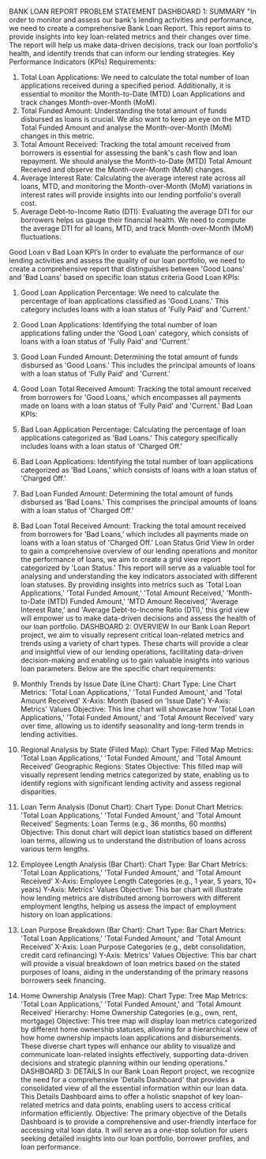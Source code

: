 BANK LOAN REPORT
PROBLEM STATEMENT
DASHBOARD 1: SUMMARY
"In order to monitor and assess our bank's lending activities and performance, we need to create a comprehensive Bank Loan Report. This report aims to provide insights into key loan-related metrics and their changes over time. The report will help us make data-driven decisions, track our loan portfolio's health, and identify trends that can inform our lending strategies.
Key Performance Indicators (KPIs) Requirements:
1.	Total Loan Applications: We need to calculate the total number of loan applications received during a specified period. Additionally, it is essential to monitor the Month-to-Date (MTD) Loan Applications and track changes Month-over-Month (MoM).
2.	Total Funded Amount: Understanding the total amount of funds disbursed as loans is crucial. We also want to keep an eye on the MTD Total Funded Amount and analyse the Month-over-Month (MoM) changes in this metric.
3.	Total Amount Received: Tracking the total amount received from borrowers is essential for assessing the bank's cash flow and loan repayment. We should analyse the Month-to-Date (MTD) Total Amount Received and observe the Month-over-Month (MoM) changes.
4.	Average Interest Rate: Calculating the average interest rate across all loans, MTD, and monitoring the Month-over-Month (MoM) variations in interest rates will provide insights into our lending portfolio's overall cost.
5.	Average Debt-to-Income Ratio (DTI): Evaluating the average DTI for our borrowers helps us gauge their financial health. We need to compute the average DTI for all loans, MTD, and track Month-over-Month (MoM) fluctuations.



Good Loan v Bad Loan KPI’s
In order to evaluate the performance of our lending activities and assess the quality of our loan portfolio, we need to create a comprehensive report that distinguishes between 'Good Loans' and 'Bad Loans' based on specific loan status criteria
Good Loan KPIs:
1.	Good Loan Application Percentage: We need to calculate the percentage of loan applications classified as 'Good Loans.' This category includes loans with a loan status of 'Fully Paid' and 'Current.'
2.	Good Loan Applications: Identifying the total number of loan applications falling under the 'Good Loan' category, which consists of loans with a loan status of 'Fully Paid' and 'Current.'
3.	Good Loan Funded Amount: Determining the total amount of funds disbursed as 'Good Loans.' This includes the principal amounts of loans with a loan status of 'Fully Paid' and 'Current.'
4.	Good Loan Total Received Amount: Tracking the total amount received from borrowers for 'Good Loans,' which encompasses all payments made on loans with a loan status of 'Fully Paid' and 'Current.'
Bad Loan KPIs:
1.	Bad Loan Application Percentage: Calculating the percentage of loan applications categorized as 'Bad Loans.' This category specifically includes loans with a loan status of 'Charged Off.'
2.	Bad Loan Applications: Identifying the total number of loan applications categorized as 'Bad Loans,' which consists of loans with a loan status of 'Charged Off.'
3.	Bad Loan Funded Amount: Determining the total amount of funds disbursed as 'Bad Loans.' This comprises the principal amounts of loans with a loan status of 'Charged Off.'
4.	Bad Loan Total Received Amount: Tracking the total amount received from borrowers for 'Bad Loans,' which includes all payments made on loans with a loan status of 'Charged Off.'
Loan Status Grid View
In order to gain a comprehensive overview of our lending operations and monitor the performance of loans, we aim to create a grid view report categorized by 'Loan Status.' This report will serve as a valuable tool for analysing and understanding the key indicators associated with different loan statuses. By providing insights into metrics such as 'Total Loan Applications,' 'Total Funded Amount,' 'Total Amount Received,' 'Month-to-Date (MTD) Funded Amount,' 'MTD Amount Received,' 'Average Interest Rate,' and 'Average Debt-to-Income Ratio (DTI),' this grid view will empower us to make data-driven decisions and assess the health of our loan portfolio.
DASHBOARD 2: OVERVIEW
In our Bank Loan Report project, we aim to visually represent critical loan-related metrics and trends using a variety of chart types. These charts will provide a clear and insightful view of our lending operations, facilitating data-driven decision-making and enabling us to gain valuable insights into various loan parameters. Below are the specific chart requirements:
1. Monthly Trends by Issue Date (Line Chart):
Chart Type: Line Chart
Metrics: 'Total Loan Applications,' 'Total Funded Amount,' and 'Total Amount Received'
X-Axis: Month (based on 'Issue Date')
Y-Axis: Metrics' Values
Objective: This line chart will showcase how 'Total Loan Applications,' 'Total Funded Amount,' and 'Total Amount Received' vary over time, allowing us to identify seasonality and long-term trends in lending activities.
2. Regional Analysis by State (Filled Map):
Chart Type: Filled Map
Metrics: 'Total Loan Applications,' 'Total Funded Amount,' and 'Total Amount Received'
Geographic Regions: States
Objective: This filled map will visually represent lending metrics categorized by state, enabling us to identify regions with significant lending activity and assess regional disparities.
3. Loan Term Analysis (Donut Chart):
Chart Type: Donut Chart
Metrics: 'Total Loan Applications,' 'Total Funded Amount,' and 'Total Amount Received'
Segments: Loan Terms (e.g., 36 months, 60 months)
Objective: This donut chart will depict loan statistics based on different loan terms, allowing us to understand the distribution of loans across various term lengths.
4. Employee Length Analysis (Bar Chart):
Chart Type: Bar Chart
Metrics: 'Total Loan Applications,' 'Total Funded Amount,' and 'Total Amount Received'
X-Axis: Employee Length Categories (e.g., 1 year, 5 years, 10+ years)
Y-Axis: Metrics' Values
Objective: This bar chart will illustrate how lending metrics are distributed among borrowers with different employment lengths, helping us assess the impact of employment history on loan applications.
5. Loan Purpose Breakdown (Bar Chart):
Chart Type: Bar Chart
Metrics: 'Total Loan Applications,' 'Total Funded Amount,' and 'Total Amount Received'
X-Axis: Loan Purpose Categories (e.g., debt consolidation, credit card refinancing)
Y-Axis: Metrics' Values
Objective: This bar chart will provide a visual breakdown of loan metrics based on the stated purposes of loans, aiding in the understanding of the primary reasons borrowers seek financing.

6. Home Ownership Analysis (Tree Map):
Chart Type: Tree Map
Metrics: 'Total Loan Applications,' 'Total Funded Amount,' and 'Total Amount Received'
Hierarchy: Home Ownership Categories (e.g., own, rent, mortgage)
Objective: This tree map will display loan metrics categorized by different home ownership statuses, allowing for a hierarchical view of how home ownership impacts loan applications and disbursements.
These diverse chart types will enhance our ability to visualize and communicate loan-related insights effectively, supporting data-driven decisions and strategic planning within our lending operations."
DASHBOARD 3: DETAILS
In our Bank Loan Report project, we recognize the need for a comprehensive 'Details Dashboard' that provides a consolidated view of all the essential information within our loan data. This Details Dashboard aims to offer a holistic snapshot of key loan-related metrics and data points, enabling users to access critical information efficiently.
Objective:
The primary objective of the Details Dashboard is to provide a comprehensive and user-friendly interface for accessing vital loan data. It will serve as a one-stop solution for users seeking detailed insights into our loan portfolio, borrower profiles, and loan performance.

